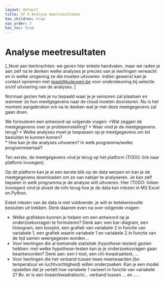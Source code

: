 ```yaml
---
layout: default
title: SP 5 Analyse meetresultaten
has_children: true
nav_order: 7
has_toc: true
---
```


# Analyse meetresultaten

\[_Noot aan leerkrachten: we geven hier enkele handvaten, maar we raden je aan zelf na te denken welke analyses je precies van je leerlingen verwacht en in welke omgeving ze die moeten uitvoeren.
Indien gewenst kan je contact opnemen met iwast@kuleuven.be voor ondersteuning bij selectie en/of uitvoering van de analyses. \]

Normaal gezien heb je nu bepaald waar je je sensoren zal plaatsen en wanneer ze hun meetgegevens naar de cloud moeten doorsturen. Nu is het moment aangebroken om na te denken wat je met deze
meetgegevens zal gaan doen.

We formuleren een antwoord op volgende vragen:
*Wat zeggen de meetgegevens over je probleemstelling?
    * Waar vind je de meetgegevens terug? 
	* Welke analyses moet je toepassen op je meetgegevens om tot besluiten te kunnen komen?    
	* Hoe kan je die analyses uitvoeren? In welk programma/welke programmeertaal?

Ten eerste, de meetgegevens vind je terug op het platform (TODO: link naar platform invoegen). 

Op dit platform kan je al een eerste blik op de data werpen en kan je de meetgegevens downloaden om ze van nabijer te analyseren. Je kan zelf bepalen in welk programma je de analyse
wilt uitvoeren. Hier (TODO: linken invoegen) vind je alvast de info terug hoe je de data kan inlezen in MS Excel en Python.

Enkel inlezen van de data is niet voldoende: je wilt er betekenisvolle besluiten uit trekken. Denk daarom even na over volgende vragen:
* Welke grafieken kunnen je helpen om een antwoord op je onderzoeksvragen te formuleren? 
    Denk aan: een bar-diagram, een histogram, een boxplot, een grafiek van variabele 2 in functie van variabele 1, 
	een grafiek waarin variabele 1 en variabele 2 in functie van de tijd samen weergegeven worden...
* Voor leerlingen die al toetsende statistiek (hypothese-testen) gezien hebben: met welke hypothese-testen kan je je onderzoeksvragen gaan beantwoorden? 
	Denk aan: een t-test, een chi-kwadraattest, ...
* Voor leerlingen die het verband tussen twee meetwaarden (bv. temperatuur en luchtvochtigheid) willen onderzoeken: 
	Kan je een model opstellen dat je vertelt hoe variabele 1 varieert in functie van variabele 2? Bv. er is een lineair/kwadratisch/... verband tussen ... en ... . 
